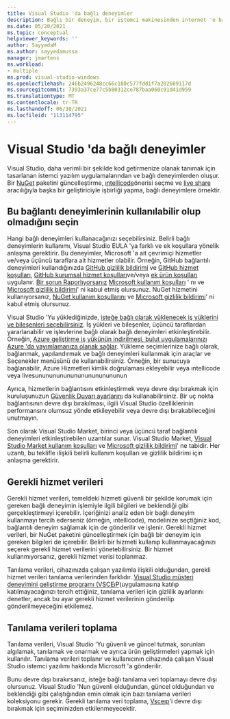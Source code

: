 ```yaml
---
title: Visual Studio 'da bağlı deneyimler
description: Bağlı bir deneyim, bir istemci makinesinden internet 'e bağlanır ve müşteriye bir hizmet sağlar.
ms.date: 05/20/2021
ms.topic: conceptual
helpviewer_keywords: ''
author: SayyedaM
ms.author: sayyedamussa
manager: jmartens
ms.workload:
- multiple
ms.prod: visual-studio-windows
ms.openlocfilehash: 246b2496248cc66c180c577fdd1f7a202609117d
ms.sourcegitcommit: 7393a37ce77c5b80312ce787baa060c91d41d959
ms.translationtype: MT
ms.contentlocale: tr-TR
ms.lasthandoff: 06/30/2021
ms.locfileid: "113114795"
---
```

# <a name="connected-experiences-in-visual-studio"></a>**Visual Studio 'da bağlı deneyimler** #

Visual Studio, daha verimli bir şekilde kod getirmenize olanak tanımak için tasarlanan istemci yazılım uygulamalarından ve bağlı deneyimlerden oluşur. Bir [NuGet](/nuget/consume-packages/install-use-packages-visual-studio) paketini güncelleştirme, [ıntellicode](/visualstudio/intellicode/overview)önerisi seçme ve [live share](/visualstudio/liveshare/quickstart/share) aracılığıyla başka bir geliştiriciyle işbirliği yapma, bağlı deneyimlere örnektir. 

## <a name="choose-whether-these-connected-experiences-are-available-to-use"></a>Bu bağlantı deneyimlerinin kullanılabilir olup olmadığını seçin ##

Hangi bağlı deneyimleri kullanacağınızı seçebilirsiniz. Belirli bağlı deneyimlerin kullanımı, Visual Studio EULA 'ya farklı ve ek koşullara yönelik anlaşma gerektirir. Bu deneyimler, Microsoft 'a ait çevrimiçi hizmetler ve/veya üçüncü taraflara ait hizmetler olabilir. Örneğin, GitHub bağlantılı deneyimleri kullandığınızda [GitHub gizlilik bildirimi](https://docs.github.com/github/site-policy/github-privacy-statement) ve [GitHub hizmet koşulları](https://docs.github.com/github/site-policy/github-terms-of-service), [GitHub kurumsal hizmet koşulları](https://docs.github.com/github/site-policy/github-corporate-terms-of-service)ve/veya [ek ürün koşulları](https://docs.github.com/github/site-policy/github-additional-product-terms) uygulanır. [Bir sorun Raporlıyorsanız](/visualstudio/ide/how-to-report-a-problem-with-visual-studio) [Microsoft kullanım koşulları](https://www.microsoft.com/legal/terms-of-use) ' nı ve [Microsoft gizlilik bildirimi](https://privacy.microsoft.com/en-us/privacystatement)' ni kabul etmiş olursunuz. NuGet hizmetini kullanıyorsanız, [NuGet kullanım koşullarını](https://www.nuget.org/policies/Terms) ve [Microsoft gizlilik bildirimi](https://privacy.microsoft.com/en-us/privacystatement)' ni kabul etmiş olursunuz. 

Visual Studio 'Yu yüklediğinizde, [isteğe bağlı olarak yüklenecek iş yüklerini ve bileşenleri seçebilirsiniz](/visualstudio/install/install-visual-studio). İş yükleri ve bileşenler, üçüncü taraflardan yararlanabilir ve işlevlerine bağlı olarak bağlı deneyimleri etkinleştirebilir. Örneğin, [Azure geliştirme iş yükünün indirilmesi, bulut uygulamalarınızı Azure 'da yayımlamanıza olanak sağlar](https://visualstudio.microsoft.com/vs/features/azure/). Yükleme seçimlerinize bağlı olarak, bağlanmak, yapılandırmak ve bağlı deneyimleri kullanmak için araçlar ve Seçenekler menüsünü de kullanabilirsiniz. Örneğin, bir sunucuya bağlanabilir, Azure Hizmetleri kimlik doğrulaması ekleyebilir veya ıntellicode veya livesununununununununununununun  

Ayrıca, hizmetlerin bağlantısını etkinleştirmek veya devre dışı bırakmak için kuruluşunuzun [Güvenlik Duvarı ayarlarını](/visualstudio/install/install-and-use-visual-studio-behind-a-firewall-or-proxy-server) da kullanabilirsiniz. Bir uç nokta bağlantısının devre dışı bırakılması, ilgili Visual Studio özelliklerinin performansını olumsuz yönde etkileyebilir veya devre dışı bırakabileceğini unutmayın. 

Son olarak Visual Studio Market, birinci veya üçüncü taraf bağlantılı deneyimleri etkinleştirebilen uzantılar sunar. Visual Studio Market, [Visual Studio Market kullanım koşulları](https://cdn.vsassets.io/v/M146_20190123.39/_content/Microsoft-Visual-Studio-Marketplace-Terms-of-Use.pdf) ve [Microsoft gizlilik bildirimi](https://privacy.microsoft.com/en-us/privacystatement)' ne tabidir. Her uzantı, bu teklifle ilişkili belirli kullanım koşulları ve gizlilik bildirimi için anlaşma gerektirir.  


## <a name="required-service-data"></a>Gerekli hizmet verileri ##

Gerekli hizmet verileri, temeldeki hizmeti güvenli bir şekilde korumak için gereken bağlı deneyimin işlemiyle ilgili bilgileri ve beklendiği gibi gerçekleştirmeyi içerebilir. İçeriğinizi analiz eden bir bağlı deneyim kullanmayı tercih ederseniz (örneğin, ıntellicode), modelinize seçtiğiniz kod, bağlantılı deneyim sağlamak için de gönderilir ve işlenir. Gerekli hizmet verileri, bir NuGet paketini güncelleştirmek için bağlı bir deneyim için gereken bilgileri de içerebilir. Belirli bir hizmeti kullanıp kullanmayacağınızı seçerek gerekli hizmet verilerini yönetebilirsiniz. Bir hizmet kullanmıyorsanız, gerekli hizmet verisi toplanmaz. 

Tanılama verileri, cihazınızda çalışan yazılımla ilişkili olduğundan, gerekli hizmet verileri tanılama verilerinden farklıdır. [Visual Studio müşteri deneyimini geliştirme programı (VSCEıP)](/visualstudio/ide/visual-studio-experience-improvement-program)uygulamasına katılıp katılmayacağınızı tercih ettiğiniz, tanılama verileri için gizlilik ayarlarını denetler, ancak bu ayar gerekli hizmet verilerinin gönderilip gönderilmeyeceğini etkilemez. 

## <a name="diagnostic-data-collection"></a>Tanılama verileri toplama ##

Tanılama verileri, Visual Studio 'Yu güvenli ve güncel tutmak, sorunları algılamak, tanılamak ve onarmak ve ayrıca ürün geliştirmeleri yapmak için kullanılır. Tanılama verileri toplanır ve kullanıcının cihazında çalışan Visual Studio istemci yazılımı hakkında Microsoft 'a gönderilir.

Bunu devre dışı bırakırsanız, isteğe bağlı tanılama veri toplamayı devre dışı olursunuz. Visual Studio 'Nun güvenli olduğundan, güncel olduğundan ve beklendiği gibi çalıştığından emin olmak için bazı tanılama verileri koleksiyonu gerekir. Gerekli tanılama veri toplama, [Vsceıp](/visualstudio/ide/visual-studio-experience-improvement-program)'i devre dışı bırakmak için seçiminizden etkilenmeyecektir. 
